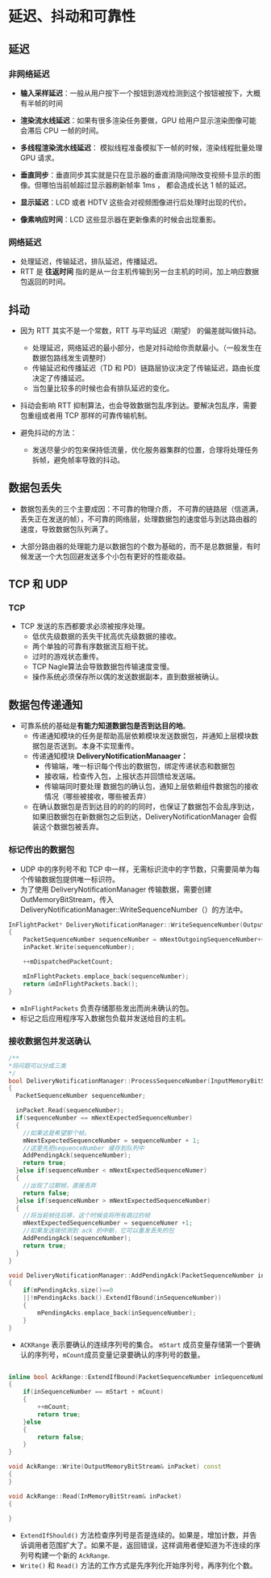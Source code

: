 # 延迟、抖动和可靠性

## 延迟

### 非网络延迟

- **输入采样延迟**：一般从用户按下一个按钮到游戏检测到这个按钮被按下，大概有半帧的时间

- **渲染流水线延迟**：如果有很多渲染任务要做，GPU 给用户显示渲染图像可能会滞后 CPU 一帧的时间。

- **多线程渲染流水线延迟**： 模拟线程准备模拟下一帧的时候，渲染线程批量处理 GPU 请求。

- **垂直同步**：垂直同步其实就是只在显示器的垂直消隐间隙改变视频卡显示的图像。但哪怕当前帧超过显示器刷新帧率 1ms ， 都会造成长达 1 帧的延迟。

- **显示延迟**：LCD 或者 HDTV 这些会对视频图像进行后处理时出现的代价。

- **像素响应时间**：LCD 这些显示器在更新像素的时候会出现重影。

### 网络延迟

- 处理延迟，传输延迟，排队延迟，传播延迟。
- RTT 是 **往返时间** 指的是从一台主机传输到另一台主机的时间，加上响应数据包返回的时间。

## 抖动

- 因为 RTT 其实不是一个常数，RTT 与平均延迟（期望） 的偏差就叫做抖动。
  - 处理延迟，网络延迟的最小部分，也是对抖动给你贡献最小。（一般发生在数据包路线发生调整时）
  - 传输延迟和传播延迟（TD 和 PD）链路层协议决定了传输延迟，路由长度决定了传播延迟。
  - 当包量比较多的时候也会有排队延迟的变化。

- 抖动会影响 RTT 抑制算法，也会导致数据包乱序到达。要解决包乱序，需要包重组或者用 TCP 那样的可靠传输机制。

- 避免抖动的方法：
  - 发送尽量少的包来保持低流量，优化服务器集群的位置，合理将处理任务拆帧，避免帧率导致的抖动。

## 数据包丢失

- 数据包丢失的三个主要成因：不可靠的物理介质， 不可靠的链路层（信道满，丢失正在发送的帧），不可靠的网络层，处理数据包的速度低与到达路由器的速度，导致数据包队列满了。

- 大部分路由器的处理能力是以数据包的个数为基础的，而不是总数据量，有时候发送一个大包回避发送多个小包有更好的性能收益。

## TCP 和 UDP

### TCP

- TCP 发送的东西都要求必须被按序处理。
  - 低优先级数据的丢失干扰高优先级数据的接收。
  - 两个单独的可靠有序数据流互相干扰。
  - 过时的游戏状态重传。
  - TCP Nagle算法会导致数据包传输速度变慢。
  - 操作系统必须保存所以偶的发送数据副本，直到数据被确认。

## 数据包传递通知

- 可靠系统的基础是**有能力知道数据包是否到达目的地**。
  - 传递通知模块的任务是帮助高层依赖模块发送数据包，并通知上层模块数据包是否送到。本身不实现重传。
  - 传递通知模块 **DeliveryNotificationManaager：**
    - 传输端，唯一标识每个传出的数据包，绑定传递状态和数据包
    - 接收端，检查传入包，上报状态并回馈给发送端。
    - 传输端同时要处理 数据包的确认包，通知上层依赖组件数据包的接收情况（哪些被接收，哪些被丢弃）
  - 在确认数据包是否到达目的的的的同时，也保证了数据包不会乱序到达，如果旧数据包在新数据包之后到达，DeliveryNotificationManager 会假装这个数据包被丢弃。

### 标记传出的数据包

- UDP 中的序列号不和 TCP 中一样，无需标识流中的字节数，只需要简单为每个传输数据包提供唯一标识符。
- 为了使用 DeliveryNotificationManager 传输数据，需要创建 OutMemoryBitStream，传入 DeliveryNotificationManager::WriteSequenceNumber（）的方法中。

```c++
InFlightPacket* DeliveryNotificationManager::WriteSequenceNumber(OutputMemoryBitStream& inPacket)
{
    PacketSequenceNumber sequenceNumber = mNextOutgoingSequenceNumber++;
    inPacket.Write(sequenceNumber);

    ++mDispatchedPacketCount;

    mInFlightPackets.emplace_back(sequenceNumber);
    return &mInFlightPackets.back();
}
```

- `mInFlightPackets` 负责存储那些发出而尚未确认的包。
- 标记之后应用程序写入数据包负载并发送给目的主机。

### 接收数据包并发送确认

```C++
/**
*将问题可以分成三类
*/
bool DeliveryNotificationManager::ProcessSequenceNumber(InputMemoryBitStream& inPacket)
{
  PacketSequenceNumber sequenceNumber;

  inPacket.Read(sequenceNumber);
  if(sequenceNumber == mNextExpectedSequenceNumber)
  {
    //如果这是希望那个帧。
    mNextExpectedSequenceNumber = sequenceNumber + 1;
    //这里先把sequenceNumber 缓存到队列中
    AddPendingAck(sequenceNumber);
    return true;
  }else if(sequenceNumber < mNextExpectedSequenceNumer)
  {
    //出现了过期帧，直接丢弃
    return false;
  }else if(sequenceNumber > mNextExpectedSequenceNumber)
  {
    //将当前帧往后移，这个时候会将所有跳过的帧
    mNextExpectedSequenceNumber = sequenceNumer +1;
    //如果发送端侦测到 ack 的中断，它可以重发丢失的包
    AddPendingAck(sequenceNumber);
    return true;
  }
}
```

```C++
void DeliveryNotificationManager::AddPendingAck(PacketSequenceNumber inSequenceNumber)
{
    if(mPendingAcks.size()==0
    ||!mPendingAcks.back().ExtendIfBound(inSequenceNumber))
    {
        mPendingAcks.emplace_back(inSequenceNumber);
    }
}
```

- `ACKRange` 表示要确认的连续序列号的集合。 `mStart` 成员变量存储第一个要确认的序列号，`mCount`成员变量记录要确认的序列号的数量。

```C++

inline bool AckRange::ExtendIfBound(PacketSequenceNumber inSequenceNumber)
{
    if(inSequenceNumber == mStart + mCount)
    {
        ++mCount;
        return true;
    }else
    {
        return false;
    }
}

void AckRange::Write(OutputMemoryBitStream& inPacket) const
{
}

void AckRange::Read(InMemoryBitStream& inPacket)
{
    
}

```

- `ExtendIfShould()` 方法检查序列号是否是连续的。如果是，增加计数，并告诉调用者范围扩大了。如果不是，返回错误，这样调用者便知道为不连续的序列号构建一个新的 `AckRange`.
- `Write()` 和 `Read()` 方法的工作方式是先序列化开始序列号，再序列化个数。